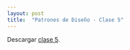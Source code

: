 ```yaml
---
layout: post
title:  "Patrones de Diseño - Clase 5"
---
```


Descargar [clase 5][clase-5].

[clase-5]: /assets/clase5-pdd.zip
